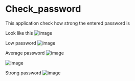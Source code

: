 # Check_password
This application check how strong the entered password is

Look like this
![image](https://user-images.githubusercontent.com/45234856/193236349-c214fa3b-12d5-40f2-93a7-7f5b9ebc79c2.png)

Low password
![image](https://user-images.githubusercontent.com/45234856/193236501-cc5acca4-de24-4837-b8ff-c237465c4888.png)

Average password
![image](https://user-images.githubusercontent.com/45234856/193236564-86921983-54e6-4401-a139-2911dba91652.png)

![image](https://user-images.githubusercontent.com/45234856/193236714-7cab2846-a452-489b-9b5e-0d655e5b8523.png)

Strong password
![image](https://user-images.githubusercontent.com/45234856/193236806-f346e11c-06bd-491c-b690-e61c4649a318.png)

